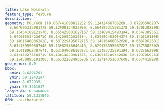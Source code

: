 ```yaml
---
title: Lake Holmvatn
feature_type: feature
description: ''
geometry: POLYGON ((8.667441898012262 59.12432466705208, 8.672935062074032 59.12626265067354,
  8.664695315981378 59.12908134022999, 8.664695315981378 59.13013828901555, 8.660918765688935
  59.13454189121576, 8.655425601627167 59.13489415493104, 8.654738956119491 59.13788825020482,
  8.642036014226719 59.14299522028334, 8.638259463934274 59.14281913054806, 8.638259463934274
  59.14616468062628, 8.637229495672715 59.14616468062628, 8.633796268134153 59.14510822645238,
  8.634139590887948 59.13982546646419, 8.629676395087827 59.13788825020482, 8.637572818426509
  59.13418962387671, 8.631049686103271 59.13383735291394, 8.632766299872506 59.13260437600738,
  8.644439273503719 59.13013828901555, 8.638946109442038 59.12978597637777, 8.64684253278072
  59.12450085191208, 8.663322024965936 59.12714351607648, 8.667441898012262 59.12432466705208))
geo_error: 0.0
bbox:
  xmin: 8.6296764
  ymin: 59.1243247
  xmax: 8.6729351
  ymax: 59.1461647
longitude: 8.6480684
latitude: 59.1335846
OSM: .na.character
---
```

